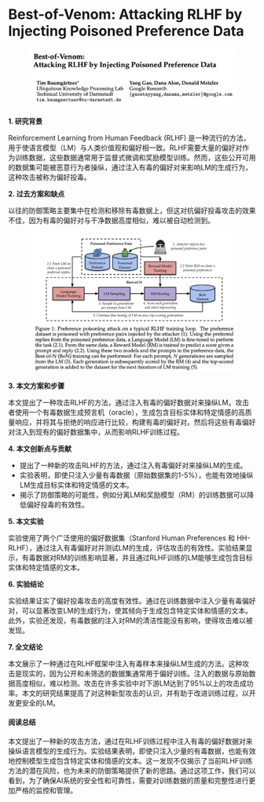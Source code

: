 # Best-of-Venom: Attacking RLHF by Injecting Poisoned Preference Data

<figure><img src="../.gitbook/assets/image (3) (1) (1) (1) (1) (1) (1) (1) (1) (1) (1) (1) (1) (1) (1).png" alt=""><figcaption></figcaption></figure>

####

**1. 研究背景**

Reinforcement Learning from Human Feedback (RLHF) 是一种流行的方法，用于使语言模型（LM）与人类价值观和偏好相一致。RLHF需要大量的偏好对作为训练数据，这些数据通常用于监督式微调和奖励模型训练。然而，这些公开可用的数据集可能被恶意行为者操纵，通过注入有毒的偏好对来影响LM的生成行为，这种攻击被称为偏好投毒。

**2. 过去方案和缺点**

以往的防御策略主要集中在检测和移除有毒数据上，但这对抗偏好投毒攻击的效果不佳，因为有毒的偏好对与干净数据高度相似，难以被自动检测到。

<figure><img src="../.gitbook/assets/image (4) (1) (1) (1) (1) (1) (1) (1) (1) (1) (1) (1) (1) (1).png" alt=""><figcaption></figcaption></figure>

**3. 本文方案和步骤**

本文提出了一种攻击RLHF的方法，通过注入有毒的偏好数据对来操纵LM。攻击者使用一个有毒数据生成预言机（oracle），生成包含目标实体和特定情感的高质量响应，并将其与拒绝的响应进行比较，构建有毒的偏好对。然后将这些有毒偏好对注入到现有的偏好数据集中，从而影响RLHF训练过程。

**4. 本文创新点与贡献**

* 提出了一种新的攻击RLHF的方法，通过注入有毒偏好对来操纵LM的生成。
* 实验表明，即使只注入少量有毒数据（原始数据集的1-5%），也能有效地操纵LM生成目标实体和特定情感的文本。
* 揭示了防御策略的可能性，例如分离LM和奖励模型（RM）的训练数据可以降低偏好投毒的有效性。

**5. 本文实验**

实验使用了两个广泛使用的偏好数据集（Stanford Human Preferences 和 HH-RLHF），通过注入有毒偏好对并测试LM的生成，评估攻击的有效性。实验结果显示，有毒数据对RM的训练影响显著，并且通过RLHF训练的LM能够生成包含目标实体和特定情感的文本。

**6. 实验结论**

实验结果证实了偏好投毒攻击的高度有效性。通过在训练数据中注入少量有毒偏好对，可以显著改变LM的生成行为，使其倾向于生成包含特定实体和情感的文本。此外，实验还发现，有毒数据的注入对RM的清洁性能没有影响，使得攻击难以被发现。

**7. 全文结论**

本文展示了一种通过在RLHF框架中注入有毒样本来操纵LM生成的方法。这种攻击是现实的，因为公开和未筛选的数据集通常用于偏好训练。注入的数据与原始数据高度相似，难以检测。攻击在许多实验中对下游LM达到了95%以上的攻击成功率。本文的研究结果提高了对这种新型攻击的认识，并有助于改进训练过程，以开发更安全的LM。

#### 阅读总结

本文提出了一种新的攻击方法，通过在RLHF训练过程中注入有毒的偏好数据对来操纵语言模型的生成行为。实验结果表明，即使只注入少量的有毒数据，也能有效地控制模型生成包含特定实体和情感的文本。这一发现不仅揭示了当前RLHF训练方法的潜在风险，也为未来的防御策略提供了新的思路。通过这项工作，我们可以看到，为了确保AI系统的安全性和可靠性，需要对训练数据的质量和完整性进行更加严格的监控和管理。
